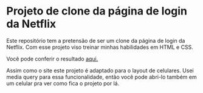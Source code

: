 # Projeto de clone da página de login da Netflix
 Este repositório tem a pretensão de ser um clone da página de login da Netflix. Com esse projeto viso treinar minhas habilidades em HTML e CSS.   
 
Você pode conferir o resultado [aqui.](https://mateusgdmelo.github.io/clone-pagina-de-login-netflix/)
 
Assim como o site este projeto é adaptado para o layout de celulares. Usei media query para essa funcionalidade, então você pode abri-lo também em um celular pra ver como fica o projeto por lá. 